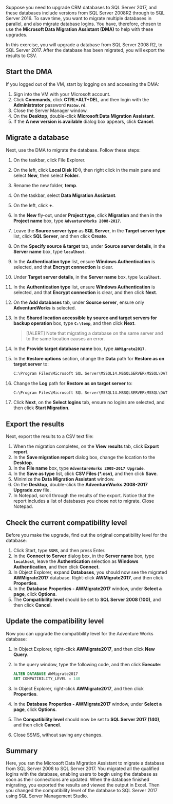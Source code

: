 Suppose you need to upgrade CRM databases to SQL Server 2017, and these databases include versions from SQL Server 2008R2 through to SQL Server 2016. To save time, you want to migrate multiple databases in parallel, and also migrate database logins. You have, therefore, chosen to use the **Microsoft Data Migration Assistant (DMA)** to help with these upgrades.

In this exercise, you will upgrade a database from SQL Server 2008 R2, to SQL Server 2017. After the database has been migrated, you will export the results to CSV.

## Start the DMA

If you logged out of the VM, start by logging on and accessing the DMA:

1. Sign into the VM with your Microsoft account.
1. Click **Commands**, click **CTRL+ALT+DEL**, and then login with the **Administrator** password **`Pa55w.rd`**.
1. Close the Server Manager window.
1. On the **Desktop**, double-click **Microsoft Data Migration Assistant**.
1. If the **A new version is available** dialog box appears, click **Cancel**.

## Migrate a database

Next, use the DMA to migrate the database. Follow these steps:

1. On the taskbar, click File Explorer.
1. On the left, click **Local Disk (C:)**, then right click in the main pane and select **New**, then select **Folder**.
1. Rename the new folder, **temp**.
1. On the taskbar, select **Data Migration Assistant**.
1. On the left, click **+**.
1. In the **New** fly-out, under **Project type**, click **Migration** and then in the **Project name** box, type **`AdventureWorks 2008-2017`**.
1. Leave the **Source server type** as **SQL Server**, in the **Target server type** list, click **SQL Server**, and then click **Create**.
1. On the **Specify source & target** tab, under **Source server details**, in the **Server name** box, type **`localhost`**.
1. In the **Authentication type** list, ensure **Windows Authentication** is selected, and that **Encrypt connection** is clear.
1. Under **Target server details**, in the **Server name** box, type **`localhost`**.
1. In the **Authentication type** list, ensure **Windows Authentication** is selected, and that **Encrypt connection** is clear, and then click **Next**.
1. On the **Add databases** tab, under **Source server**, ensure only **AdventureWorks** is selected.
1. In the **Shared location accessible by source and target servers for backup operation** box, type **`C:\temp`**, and then click **Next**.

    >[!ALERT] Note that migrating a database on the same server and to the same location causes an error.

1. In the **Provide target database name** box, type **`AWMigrate2017`**.
1. In the **Restore options** section, change the **Data** path for **Restore as on target server** to:

    ```cmd
    C:\Program Files\Microsoft SQL Server\MSSQL14.MSSQLSERVER\MSSQL\DATA\AWMigrate2017.mdf
    ```

1. Change the **Log** path for **Restore as on target server** to:

    ```cmd
    C:\Program Files\Microsoft SQL Server\MSSQL14.MSSQLSERVER\MSSQL\DATA\AWMigrate2017_log.LDF
    ```

1. Click **Next**, on the **Select logins** tab, ensure no logins are selected, and then click **Start Migration**.

## Export the results

Next, export the results to a CSV text file:

1. When the migration completes, on the **View results** tab, click **Export report**.
1. In the **Save migration report** dialog box, change the location to the **Desktop**.
1. In the **File name** box, type **`AdventureWorks 2008-2017 Upgrade`**.
1. In the **Save as type** list, click **CSV Files (*.csv)**, and then click **Save**.
1. Minimize the **Data Migration Assistant** window.
1. On the **Desktop**, double-click the **AdventureWorks 2008-2017 Upgrade.csv** file.
1. In Notepad, scroll through the results of the export. Notice that the report includes a list of databases you chose not to migrate. Close Notepad.

## Check the current compatibility level

Before you make the upgrade, find out the original compatibility level for the database:

1. Click Start, type **`SSMS`**, and then press Enter.
1. In the **Connect to Server** dialog box, in the **Server name** box, type **`localhost`**, leave the **Authentication** selection as **Windows Authentication**, and then click **Connect**.
1. In Object Explorer, expand **Databases**, you should now see the migrated **AWMigrate2017** database. Right-click **AWMigrate2017**, and then click **Properties**.
1. In the **Database Properties - AWMigrate2017** window, under **Select a page**, click **Options**.
1. The **Compatibility level** should be set to **SQL Server 2008 (100)**, and then click **Cancel**.

## Update the compatibility level

Now you can upgrade the compatibility level for the Adventure Works database:

1. In Object Explorer, right-click **AWMigrate2017**, and then click **New Query**.
1. In the query window, type the following code, and then click **Execute**:

    ```sql
    ALTER DATABASE AWMigrate2017
    SET COMPATIBILITY_LEVEL = 140
    ```

1. In Object Explorer, right-click **AWMigrate2017**, and then click **Properties**.
1. In the **Database Properties - AWMigrate2017** window, under **Select a page**, click **Options**.
1. The **Compatibility level** should now be set to **SQL Server 2017 (140)**, and then click **Cancel**.
1. Close SSMS, without saving any changes.

## Summary

Here, you ran the Microsoft Data Migration Assistant to migrate a database from SQL Server 2008 to SQL Server 2017. You migrated all the qualified logins with the database, enabling users to begin using the database as soon as their connections are updated. When the database finished migrating, you exported the results and viewed the output in Excel. Then you changed the compatibility level of the database to SQL Server 2017 using SQL Server Management Studio.
